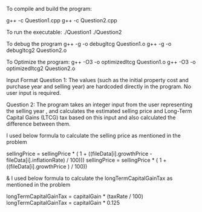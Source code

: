 To compile and build the program:

g++ -c Question1.cpp
g++ -c Question2.cpp


To run the executable:
./Question1
./Question2

To debug the program
g++ -g -o debugltcg Question1.o
g++ -g -o debugltcg2 Question2.o


To Optimize the program:
g++ -O3 -o optimizedltcg Question1.o
g++ -O3 -o optimizedltcg2 Question2.o





Input Format
Question 1: The values (such as the initial property cost and purchase year and selling year) are hardcoded directly in the program. No user input is required.

Question 2: The program takes an integer input from the user representing the selling year , and calculates the estimated selling price and Long-Term Capital Gains (LTCG) tax based on this input and also calculated the difference between them.



I used below formula to calculate the selling price as mentioned in the problem

sellingPrice = sellingPrice *  ( 1 + ((fileData[i].growthPrice - fileData[i].inflationRate) / 100))) 
sellingPrice = sellingPrice *  ( 1 + ((fileData[i].growthPrice ) / 100))

& I used below formula to calculate the longTermCapitalGainTax as mentioned in the problem

longTermCapitalGainTax = capitalGain * (taxRate / 100)
longTermCapitalGainTax = capitalGain * 0.125

